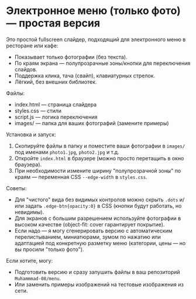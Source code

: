 # Электронное меню (только фото) — простая версия

Это простой fullscreen слайдер, подходящий для электронного меню в ресторане или кафе:
- Показывает только фотографии (без текста).
- По краям экрана — полупрозрачные зоны/кнопки для переключения слайдов.
- Поддержка клика, тача (свайп), клавиатурных стрелок.
- Лёгкий, без внешних библиотек.

Файлы:
- index.html — страница слайдера
- styles.css — стили
- script.js — логика переключения
- images/ — папка для ваших фотографий (замените примеры)

Установка и запуск:
1. Скопируйте файлы в папку и поместите ваши фотографии в `images/` под именами `photo1.jpg`, `photo2.jpg` и т.д.
2. Откройте `index.html` в браузере (можно просто перетащить в окно браузера).
3. При необходимости измените ширину "полупрозрачной зоны" по краям — переменная CSS `--edge-width` в `styles.css`.

Советы:
- Для "чистого" вида без видимых контролов можно скрыть `.dots` и/или задать `.edge-btn{opacity:0}` в CSS (кнопки будут работать, но невидимы).
- Для экранов с большим разрешением используйте фотографии в высоком качестве (object-fit: cover гарантирует покрытие).
- Если надо — я могу сгенерировать версию с автоматическим перелистыванием, миниатюрами, зумом по нажатию или адаптацией под конкретную разметку меню (категории, цены — но вы просили "только фото").

Если хотите, могу:
- Подготовить версию и сразу запушить файлы в ваш репозиторий `Muhammmad-08/menu`.
- Или заменить примеры изображений на тестовые изображения из сети.